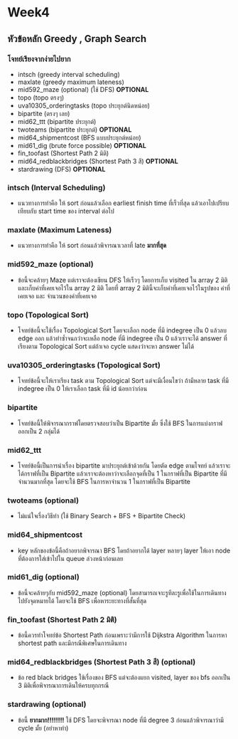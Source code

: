 # Week4 
## หัวข้อหลัก Greedy , Graph Search

### โจทย์เรียงจากง่ายไปยาก
- intsch (greedy interval scheduling)
- maxlate (greedy maximum lateness)
- mid592_maze (optional) (ใช้ DFS) **OPTIONAL**
- topo (topo ตรงๆ)
- uva10305_orderingtasks (topo ประยุกต์นิดหน่อย)
- bipartite (ตรงๆ เลย)
- mid62_ttt (bipartite ประยุกต์)
- twoteams (bipartite ประยุกต์) **OPTIONAL**
- mid64_shipmentcost (BFS แบบประยุกต์หน่อย) 
- mid61_dig (brute force possible) **OPTIONAL**
- fin_toofast (Shortest Path 2 มิติ)
- mid64_redblackbridges (Shortest Path 3 สี) **OPTIONAL**
- stardrawing (DFS) **OPTIONAL**

### intsch (Interval Scheduling)
- แนวทางการทำคือ ให้ sort ก่อนแล้วเลือก earliest finish time ที่เร็วที่สุด แล้วเอาไปเปรียบเทียบกับ start time ของ interval ต่อไป

### maxlate (Maximum Lateness)
- แนวทางการทำคือ ให้ sort ก่อนแล้วพิจารณาเวลาที่ late **มากที่สุด**

### mid592_maze (optional)
- ข้อนี้จะคล้ายๆ Maze แต่เราจะต้องเขียน DFS ให้เร็วๆ โดยการเก็บ visited ใน array 2 มิติ และเก็บค่าที่เคยเจอไว้ใน array 2 มิติ โดยที่ array 2 มิตินี้จะเก็บค่าที่เคยเจอไว้ในรูปของ ค่าที่เคยเจอ และ จำนวนของค่าที่เคยเจอ

### topo (Topological Sort)
- โจทย์ข้อนี้จะใช้เรื่อง Topological Sort โดยจะเลือก node ที่มี indegree เป็น 0 แล้วลบ edge ออก แล้วทำซ้ำจนกว่าจะเหลือ node ที่มี indegree เป็น 0 แล้วเราจะได้ answer ที่เรียงตาม Topological Sort แต่ถ้าเจอ cycle แสดงว่าจะหา answer ไม่ได้

### uva10305_orderingtasks (Topological Sort)
- โจทย์ข้อนี้จะให้เราเรียง task ตาม Topological Sort แต่จะมีเงื่อนไขว่า ถ้ามีหลาย task ที่มี indegree เป็น 0 ให้เราเลือก task ที่มี id น้อยกว่าก่อน

### bipartite
- โจทย์ข้อนี้ให้พิจารณากราฟโดยตรวจสอบว่าเป็น Bipartite มั้ย ซึ่งใช้ BFS ในการแบ่งกราฟออกเป็น 2 กลุ่มได้

### mid62_ttt
- โจทย์ข้อนี้เป็นการนำเรื่อง bipartite มาประยุกต์เข้าด้วยกัน โดยตัด edge ตามโจทย์ แล้วเราจะได้กราฟที่เป็น Bipartite แล้วเราจะต้องหาว่าจะเลือกจุดที่เป็น 1 ในกราฟที่เป็น Bipartite ที่มีจำนวนมากที่สุด โดยจะใช้ BFS ในการหาจำนวน 1 ในกราฟที่เป็น Bipartite

### twoteams (optional)
- ไม่แน่ใจเรื่องวิธีทำ (ใช้ Binary Search + BFS + Bipartite Check)

### mid64_shipmentcost
- key หลักของข้อนี้คือถ้าอยากพิจารณา BFS โดยถ้าอยากได้ layer หลายๆ layer ให้เอา node ที่ต้องการใส่เข้าไปใน queue ล่วงหน้าก่อนเลย

### mid61_dig (optional)
- ข้อนี้จะคล้ายๆกับ mid592_maze (optional) โดยสามารถเจาะรูทีละรูเพื่อใช้ในการเดินทางไปยังจุดหมายได้ โดยจะใช้ BFS เพื่อหาระยะทางที่สั้นที่สุด

### fin_toofast (Shortest Path 2 มิติ)
- ข้อนี้ควรทำโจทย์ข้อ Shortest Path ก่อนเพราะว่ามีการใช้ Dijkstra Algorithm ในการหา shortest path และมีกรณีพิเศษในการเดินทาง

### mid64_redblackbridges (Shortest Path 3 สี) (optional)
- ข้อ red black bridges ใช้เรื่องของ BFS แต่จะต้องแยก visited, layer ของ bfs ออกเป็น 3 มิติเพื่อพิจารณาการเดินให้ครบทุกกรณี

### stardrawing (optional)
- ข้อนี้ **ยากมาก!!!!!!!!** ใช้ DFS โดยจะพิจารณา node ที่มี degree 3 ก่อนแล้วพิจารณาว่ามี cycle มั้ย (อย่าหาทำ)
